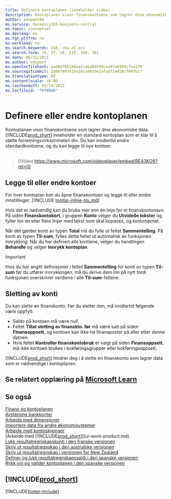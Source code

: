 ```yaml
---
title: Definere kontoplanen (inneholder video)
description: Kontoplanen viser finanskontoene som lagrer dine økonomiske data. Du kan endre standardkontoene i kontoplanen, og du kan legge til nye kontoer.
author: edupont04
ms.service: dynamics365-business-central
ms.topic: conceptual
ms.devlang: na
ms.tgt_pltfrm: na
ms.workload: na
ms.search.keywords: COA, cha of acc
ms.search.form: 16, 17, 18, 118, 386, 391
ms.date: 06/22/2021
ms.author: edupont
ms.openlocfilehash: aad8d76b248aa2cabd84598c4a97a6989c7ee170
ms.sourcegitcommit: 2ab6709741be16ca8029e2afadf19d28cf00fbc7
ms.translationtype: HT
ms.contentlocale: nb-NO
ms.lasthandoff: 01/14/2022
ms.locfileid: "7970940"
---
```

# <a name="setting-up-or-changing-the-chart-of-accounts"></a>Definere eller endre kontoplanen

Kontoplanen viser finanskontoene som lagrer dine økonomiske data. [!INCLUDE[prod_short](includes/prod_short.md)] inneholder en standard kontoplan som er klar til å støtte forretningsvirksomheten din.
Du kan imidlertid endre standardkontoene, og du kan legge til nye kontoer.
<br><br>  

> [!Video https://www.microsoft.com/videoplayer/embed/RE43KO9?rel=0]

## <a name="adding-or-changing-accounts"></a>Legge til eller endre kontoer

For hver kontoplan kan du åpne finanskontoen og legge til eller endre innstillinger. [!INCLUDE [tooltip-inline-tip_md](includes/tooltip-inline-tip_md.md)]  

Hvis det er nødvendig kan du bruke mer enn én linje for et finanskontonavn. På siden **Finanskontokort**, i gruppen **Konto** velger du **Utvidede tekster** og fyller inn en eller flere linjer med tekst som skal kopieres, og kontonavnet.  

Når det gjelder konti av typen **Total** må du fylle ut feltet **Sammentelling**. På konti av typen **Til-sum**, fylles dette feltet ut automatisk av funksjonen Innrykking. Når du har definert alle kontiene, velger du handlingen **Behandle** og velger **Innrykk kontoplan**.  

> [!IMPORTANT]
> Hvis du har angitt definisjoner i feltet **Sammentelling** for konti av typen **Til-sum** før du utfører innrykkingen, må du skrive dem inn på nytt fordi funksjonen overskriver verdiene i alle **Til-sum**-feltene.

## <a name="deleting-accounts"></a>Sletting av konti

Du kan slette en finanskonto. Før du sletter den, må imidlertid følgende være oppfylt:  

* Saldo på kontoen må være null.  
* Feltet **Tillat sletting av finanskto. før** må være satt på siden **Finansoppsett**, og kontoen kan ikke ha finansposter på eller etter denne datoen.  
* Hvis feltet **Kontroller finanskontobruk** er valgt på siden **Finansoppsett**, må ikke kontoen brukes i bokføringsgrupper eller bokføringsoppsett.  

[!INCLUDE[prod_short](includes/prod_short.md)] hindrer deg i å slette en finanskonto som lagrer data som er nødvendige i kontoplanen.  

## <a name="see-related-training-at-microsoft-learn"></a>Se relatert opplæring på [Microsoft Learn](/learn/modules/chart-accounts-dynamics-365-business-central/index)

## <a name="see-also"></a>Se også

[Finans og kontoplanen](finance-general-ledger.md)  
[Avstemme bankkonter](bank-manage-bank-accounts.md)  
[Arbeide med dimensjoner](finance-dimensions.md)  
[Importere data fra andre økonomisystemer](across-import-data-configuration-packages.md)  
[Arbeide med kontoskjemaer](bi-how-work-account-schedule.md)  
[Arbeide med [!INCLUDE[prod_short](includes/prod_short.md)]](ui-work-product.md)  
[Lukk resultatregnskapskonti i den franske versjonen](LocalFunctionality/France/how-to-close-income-statement-accounts.md)  
[Skriv ut resultatregnskap i den australske versjonen](LocalFunctionality/Australia/how-to-print-income-statements.md)  
[Skriv ut resultatregnskap i versjonen for New Zealand](LocalFunctionality/NewZealand/how-to-print-income-statements.md)  
[Definer og lukk resultatregnskapssaldi i den spanske versjonen](LocalFunctionality/Spain/how-to-set-up-and-close-income-statement-balances.md)  
[Rykk inn og valider kontoplanen i den spanske versjonen](LocalFunctionality/Spain/how-to-indent-and-validate-chart-of-accounts.md)  

## [!INCLUDE[prod_short](includes/free_trial_md.md)]


[!INCLUDE[footer-include](includes/footer-banner.md)]